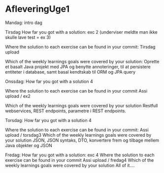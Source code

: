 # AfleveringUge1

Mandag: intro dag

Tirsdag
How far you got with a solution:
  exc 2 (underviser meldte man ikke skulle lave test = ex 3)

Where the solution to each exercise can be found in your commit:
Tirsdag upload

Which of the weekly learnings goals were covered by your solution:
Oprette et basalt Java projekt med JPA og benytte annoteringer,
til at persistere entiteter i database, samt basal kendtskab til ORM og JPA query

Onssdag:
How far you got with a solution 4

Where the solution to each exercise can be found in your commit
Assi upload / ex2

Which of the weekly learnings goals were covered by your solution
 Restfull webservices, REST endpoints,  parametre i REST endpoints. 

Torsdag:
How far you got with a solution 4

Where the solution to each exercise can be found in your commit:
Assi upload / torsdag3
Which of the weekly learnings goals were covered by your solution
JSON, JSON syntaks, DTO, konvertere frem og tilbage mellem Java objekter og JSON

Fredag:
How far you got with a solution: exc 4
Where the solution to each exercise can be found in your commit
Assi upload / fredag4
Which of the weekly learnings goals were covered by your solution
All of it....